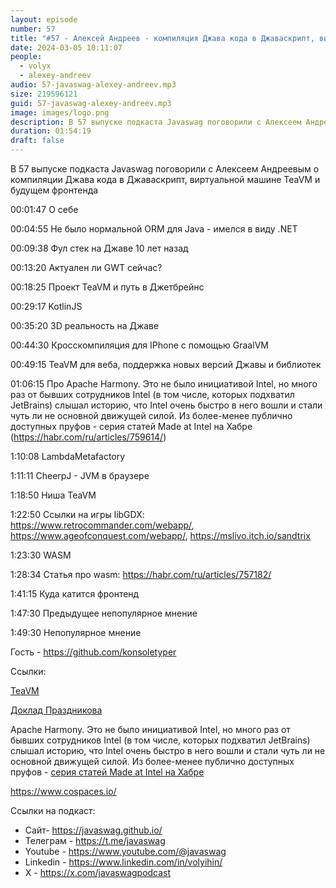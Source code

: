 ```yaml
---
layout: episode
number: 57
title: "#57 - Алексей Андреев - компиляция Джава кода в Джаваскрипт, виртуальная машина TeaVM и будущее фронтенда"
date: 2024-03-05 10:11:07
people:
  - volyx
  - alexey-andreev
audio: 57-javaswag-alexey-andreev.mp3
size: 219596121      
guid: 57-javaswag-alexey-andreev.mp3
image: images/logo.png
description: В 57 выпуске подкаста Javaswag поговорили с Алексеем Андреевым о компиляции Джава кода в Джаваскрипт, виртуальной машине TeaVM и будущем фронтенда
duration: 01:54:19
draft: false
---
```


В 57 выпуске подкаста Javaswag поговорили с Алексеем Андреевым о компиляции Джава кода в Джаваскрипт, виртуальной машине TeaVM и будущем фронтенда

00:01:47 О себе

00:04:55 Не было нормальной ORM для Java - имелся в виду .NET

00:09:38 Фул стек на Джаве 10 лет назад

00:13:20 Актуален ли GWT сейчас?

00:18:25 Проект TeaVM и путь в Джетбрейнс

00:29:17 KotlinJS

00:35:20 3D реальность на Джаве

00:44:30 Кросскомпиляция для IPhone с помощью GraalVM

00:49:15 TeaVM для веба, поддержка новых версий Джавы и библиотек

01:06:15 Про Apache Harmony. Это не было инициативой Intel, но много раз от бывших сотрудников Intel (в том числе, которых подхватил JetBrains) слышал историю, что Intel очень быстро в него вошли и стали чуть ли не основной движущей силой. Из более-менее публично доступных пруфов - серия статей Made at Intel на Хабре (https://habr.com/ru/articles/759614/)

1:10:08 LambdaMetafactory

1:11:11 CheerpJ - JVM в браузере

1:18:50 Ниша TeaVM 

1:22:50 Cсылки на игры libGDX: https://www.retrocommander.com/webapp/, https://www.ageofconquest.com/webapp/, https://mslivo.itch.io/sandtrix

1:23:30 WASM

1:28:34 Статья про wasm: https://habr.com/ru/articles/757182/

1:41:15 Куда катится фронтенд

1:47:30 Предыдущее непопулярное мнение

1:49:30 Непопулярное мнение

Гость - https://github.com/konsoletyper

Ссылки:

[TeaVM](https://teavm.org/)

[Доклад Праздникова](https://www.youtube.com/watch?v=QHbYXDobo3k)

Apache Harmony. Это не было инициативой Intel, но много раз от бывших сотрудников Intel (в том числе, которых подхватил JetBrains) слышал историю, что Intel очень быстро в него вошли и стали чуть ли не основной движущей силой. Из более-менее публично доступных пруфов - [серия статей Made at Intel на Хабре](https://habr.com/ru/articles/759614/)

https://www.cospaces.io/

Ссылки на подкаст:

* Сайт-  https://javaswag.github.io/
* Телеграм - https://t.me/javaswag
* Youtube - https://www.youtube.com/@javaswag
* Linkedin - https://www.linkedin.com/in/volyihin/
* X - https://x.com/javaswagpodcast

